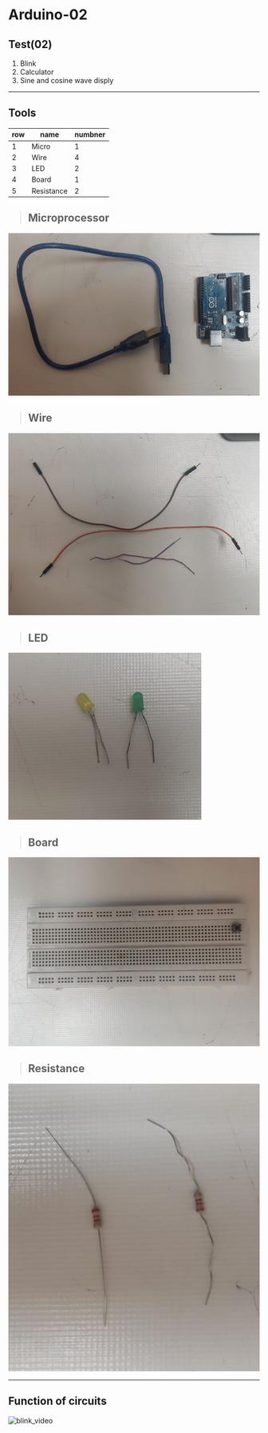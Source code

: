 # Arduino-02
## Test(02)
1. Blink
2. Calculator
3. Sine and cosine wave disply
---
## Tools

| row         | name        | numbner|
| ----------- | ----------- |--------|
| 1           | Micro       |   1    |
| 2           | Wire        |   4    |
| 3           | LED         |   2    |
| 4           | Board       |   1    |
| 5           | Resistance  |   2    |

> ## Microprocessor
 ![blink_circit](/Media/Micro.jpg) 

> ## Wire
 ![blink_circit](/Media/Wire.jpg)

 > ## LED
 ![blink_circit](/Media/LED.jpg)

> ## Board
 ![blink_circit](/Media/Board.jpg)

> ## Resistance
 ![blink_circit](/Media/Resistance.jpg)

---
## Function of circuits

![blink_video](/https://github.com/AzamSepahi/Arduino-02/blob/main/Media/Code02.gif)

## 
